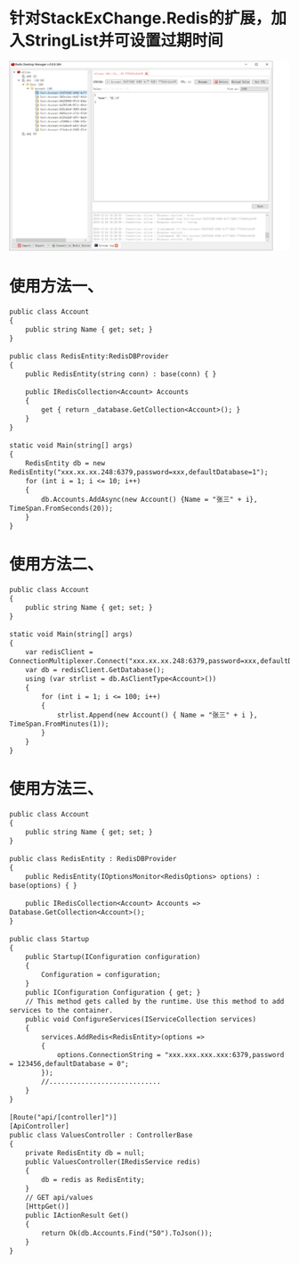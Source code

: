 # 针对StackExChange.Redis的扩展，加入StringList并可设置过期时间
![Image text](https://github.com/code-institutes/Apteryx.StackExChange.Redis.Extend/blob/master/demo1.png)

# 使用方法一、

    public class Account
    {
        public string Name { get; set; }
    }

    public class RedisEntity:RedisDBProvider
    {
        public RedisEntity(string conn) : base(conn) { }

        public IRedisCollection<Account> Accounts
        {
            get { return _database.GetCollection<Account>(); }
        }
    }

    static void Main(string[] args)
    {
        RedisEntity db = new RedisEntity("xxx.xx.xx.248:6379,password=xxx,defaultDatabase=1");
        for (int i = 1; i <= 10; i++)
        {
            db.Accounts.AddAsync(new Account() {Name = "张三" + i}, TimeSpan.FromSeconds(20));
        }
    }

# 使用方法二、
    public class Account
    {
        public string Name { get; set; }
    }
    
    static void Main(string[] args)
    {
        var redisClient = ConnectionMultiplexer.Connect("xxx.xx.xx.248:6379,password=xxx,defaultDatabase=0");
        var db = redisClient.GetDatabase();
        using (var strlist = db.AsClientType<Account>())
        {
            for (int i = 1; i <= 100; i++)
            {
                strlist.Append(new Account() { Name = "张三" + i }, TimeSpan.FromMinutes(1));
            }
        }
    }
# 使用方法三、
    public class Account
    {
        public string Name { get; set; }
    }

    public class RedisEntity : RedisDBProvider
    {
        public RedisEntity(IOptionsMonitor<RedisOptions> options) : base(options) { }

        public IRedisCollection<Account> Accounts => Database.GetCollection<Account>();
    }
    
    public class Startup
    {
        public Startup(IConfiguration configuration)
        {
            Configuration = configuration;
        }
        public IConfiguration Configuration { get; }
        // This method gets called by the runtime. Use this method to add services to the container.
        public void ConfigureServices(IServiceCollection services)
        {
            services.AddRedis<RedisEntity>(options =>
            {
                options.ConnectionString = "xxx.xxx.xxx.xxx:6379,password = 123456,defaultDatabase = 0";
            });
            //............................
        }
    }
    
    [Route("api/[controller]")]
    [ApiController]
    public class ValuesController : ControllerBase
    {
        private RedisEntity db = null;
        public ValuesController(IRedisService redis)
        {
            db = redis as RedisEntity;
        }
        // GET api/values
        [HttpGet()]
        public IActionResult Get()
        {
            return Ok(db.Accounts.Find("50").ToJson());
        }
    }
    
